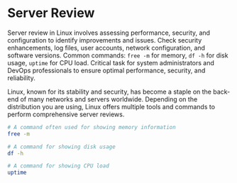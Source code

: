 # Server Review

Server review in Linux involves assessing performance, security, and configuration to identify improvements and issues. Check security enhancements, log files, user accounts, network configuration, and software versions. Common commands: `free -m` for memory, `df -h` for disk usage, `uptime` for CPU load. Critical task for system administrators and DevOps professionals to ensure optimal performance, security, and reliability.

Linux, known for its stability and security, has become a staple on the back-end of many networks and servers worldwide. Depending on the distribution you are using, Linux offers multiple tools and commands to perform comprehensive server reviews.

```bash
# A command often used for showing memory information
free -m

# A command for showing disk usage
df -h

# A command for showing CPU load
uptime
```